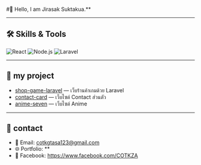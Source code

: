#👋 Hello, I am Jirasak Suktakua.**

---

## 🛠️ Skills & Tools
![React](https://img.shields.io/badge/React-20232A?style=for-the-badge&logo=react&logoColor=61DAFB)
![Node.js](https://img.shields.io/badge/Node.js-339933?style=for-the-badge&logo=node.js&logoColor=white)
![Laravel](https://img.shields.io/badge/Laravel-FF2D20?style=for-the-badge&logo=laravel&logoColor=white)


---

## 📂 my project
- [shop-game-laravel](https://github.com/COTKZA/shop-game-laravel) — เว็บร้านค้าเกมด้วย Laravel
- [contact-card](https://github.com/COTKZA/anime-seven.git) — เว็บไซต์ Contact ส่วนตัว
- [anime-seven](https://github.com/COTKZA/web-portfolio) — เว็บไซต์ Anime 

---

## 🔗 contact
- 📧 Email: cotkgtasa123@gmail.com
- 🌐 Portfolio: **   
- 📱 Facebook: https://www.facebook.com/COTKZA
